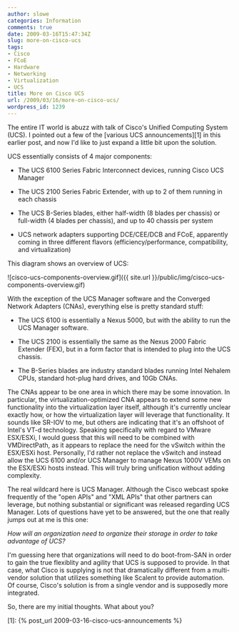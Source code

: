 ```yaml
---
author: slowe
categories: Information
comments: true
date: 2009-03-16T15:47:34Z
slug: more-on-cisco-ucs
tags:
- Cisco
- FCoE
- Hardware
- Networking
- Virtualization
- UCS
title: More on Cisco UCS
url: /2009/03/16/more-on-cisco-ucs/
wordpress_id: 1239
---
```


The entire IT world is abuzz with talk of Cisco's Unified Computing System (UCS). I pointed out a few of the [various UCS announcements][1] in this earlier post, and now I'd like to just expand a little bit upon the solution.

UCS essentially consists of 4 major components:

* The UCS 6100 Series Fabric Interconnect devices, running Cisco UCS Manager

* The UCS 2100 Series Fabric Extender, with up to 2 of them running in each chassis

* The UCS B-Series blades, either half-width (8 blades per chassis) or full-width (4 blades per chassis), and up to 40 chassis per system

* UCS network adapters supporting DCE/CEE/DCB and FCoE, apparently coming in three different flavors (efficiency/performance, compatibility, and virtualization)

This diagram shows an overview of UCS:

![cisco-ucs-components-overview.gif]({{ site.url }}/public/img/cisco-ucs-components-overview.gif)

With the exception of the UCS Manager software and the Converged Network Adapters (CNAs), everything else is pretty standard stuff:

* The UCS 6100 is essentially a Nexus 5000, but with the ability to run the UCS Manager software.

* The UCS 2100 is essentially the same as the Nexus 2000 Fabric Extender (FEX), but in a form factor that is intended to plug into the UCS chassis.

* The B-Series blades are industry standard blades running Intel Nehalem CPUs, standard hot-plug hard drives, and 10Gb CNAs.

The CNAs appear to be one area in which there may be some innovation. In particular, the virtualization-optimized CNA appears to extend some new functionality into the virtualization layer itself, although it's currently unclear exactly how, or how the virtualization layer will leverage that functionality. It sounds like SR-IOV to me, but others are indicating that it's an offshoot of Intel's VT-d technology. Speaking specifically with regard to VMware ESX/ESXi, I would guess that this will need to be combined with VMDirectPath, as it appears to replace the need for the vSwitch within the ESX/ESXi host. Personally, I'd rather not replace the vSwitch and instead allow the UCS 6100 and/or UCS Manager to manage Nexus 1000V VEMs on the ESX/ESXi hosts instead. This will truly bring unification without adding complexity.

The real wildcard here is UCS Manager. Although the Cisco webcast spoke frequently of the "open APIs" and "XML APIs" that other partners can leverage, but nothing substantial or significant was released regarding UCS Manager. Lots of questions have yet to be answered, but the one that really jumps out at me is this one:

_How will an organization need to organize their storage in order to take advantage of UCS?_

I'm guessing here that organizations will need to do boot-from-SAN in order to gain the true flexiblity and agility that UCS is supposed to provide. In that case, what Cisco is supplying is not that dramatically different from a multi-vendor solution that utilizes something like Scalent to provide automation. Of course, Cisco's solution is from a single vendor and is supposedly more integrated.

So, there are my initial thoughts. What about you?

[1]: {% post_url 2009-03-16-cisco-ucs-announcements %}

